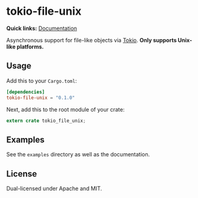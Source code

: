 # tokio-file-unix

**Quick links:** [Documentation](https://docs.rs/tokio-file-unix)

Asynchronous support for file-like objects via [Tokio](https://tokio.rs).  **Only supports Unix-like platforms.**

## Usage

Add this to your `Cargo.toml`:

~~~toml
[dependencies]
tokio-file-unix = "0.1.0"
~~~

Next, add this to the root module of your crate:

~~~rust
extern crate tokio_file_unix;
~~~

## Examples

See the `examples` directory as well as the documentation.

## License

Dual-licensed under Apache and MIT.

